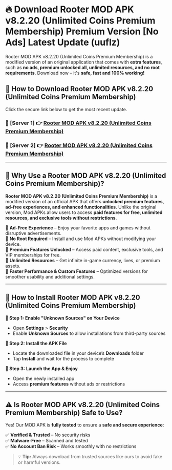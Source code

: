 # 🔥 Download Rooter MOD APK v8.2.20 (Unlimited Coins Premium Membership) Premium Version [No Ads] Latest Update (uuflz) 

Rooter MOD APK v8.2.20 (Unlimited Coins Premium Membership) is a modified version of an original application that comes with **extra features**, such as **no ads, premium unlocked all, unlimited resources, and no root requirements**. Download now – it's **safe, fast and 100% working!**

## **📱 How to Download Rooter MOD APK v8.2.20 (Unlimited Coins Premium Membership)**  

Click the secure link below to get the most recent update.  

 ### **📌 [Server 1] 👉** [Rooter MOD APK v8.2.20 (Unlimited Coins Premium Membership)](https://apkcomod.com?title=Rooter_MOD_APK_v8.2.20_(Unlimited_Coins_Premium_Membership))

 ### **📌 [Server 2] 👉** [Rooter MOD APK v8.2.20 (Unlimited Coins Premium Membership)](https://apkcomod.com?title=Rooter_MOD_APK_v8.2.20_(Unlimited_Coins_Premium_Membership))

---

## **🤖 Why Use a Rooter MOD APK v8.2.20 (Unlimited Coins Premium Membership)?**  

**Rooter MOD APK v8.2.20 (Unlimited Coins Premium Membership)** is a modified version of an official APK that offers **unlocked premium features, ad-free experiences, and enhanced functionalities**. Unlike the original version, Mod APKs allow users to access **paid features for free, unlimited resources, and exclusive tools without restrictions**.

🔽 **Ad-Free Experience** – Enjoy your favorite apps and games without disruptive advertisements.  
🔽 **No Root Required** – Install and use Mod APKs without modifying your device.  
🔽 **Premium Features Unlocked** – Access paid content, exclusive tools, and VIP memberships for free.  
🔽 **Unlimited Resources** – Get infinite in-game currency, lives, or premium assets.  
🔽 **Faster Performance & Custom Features** – Optimized versions for smoother usability and additional settings.  

---

## **🚀 How to Install Rooter MOD APK v8.2.20 (Unlimited Coins Premium Membership)**  

**🔹 Step 1:** **Enable "Unknown Sources" on Your Device**  
- Open **Settings** > **Security**  
- Enable **Unknown Sources** to allow installations from third-party sources  

**🔹 Step 2:** **Install the APK File**  
- Locate the downloaded file in your device’s **Downloads** folder  
- Tap **Install** and wait for the process to complete  

**🔹 Step 3:** **Launch the App & Enjoy**  
- Open the newly installed app  
- Access **premium features** without ads or restrictions  

---

## **⚠️ Is Rooter MOD APK v8.2.20 (Unlimited Coins Premium Membership) Safe to Use?**  

Yes! Our MOD APK is **fully tested** to ensure a **safe and secure experience**:

✅ **Verified & Trusted** – No security risks  
✅ **Malware-Free** – Scanned and tested  
✅ **No Account Ban Risk** – Works smoothly with no restrictions  

> 💡 **Tip:** Always download from trusted sources like ours to avoid fake or harmful versions.